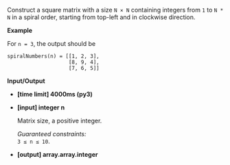 <div class="markdown"><p>Construct a square matrix with a size <code>N × N</code> containing integers from <code>1</code> to <code>N * N</code> in a spiral order, starting from top-left and in clockwise direction.</p>
<p><strong>Example</strong></p>
<p>For <code>n = 3</code>, the output should be</p>
<pre><code>spiralNumbers(n) = [[1, 2, 3],
                    [8, 9, 4],
                    [7, 6, 5]]
</code></pre>
<p><strong>Input/Output</strong></p>
<ul>
<li><strong>[time limit] 4000ms (py3)</strong></li>
</ul>
<ul>
<li>
<p><strong>[input] integer n</strong></p>
<p>Matrix size, a positive integer.</p>
<p><em>Guaranteed constraints:</em><br>
<code>3 ≤ n ≤ 10</code>.</p>
</li>
<li>
<p><strong>[output] array.array.integer</strong></p>
</li>
</ul>
</div>
